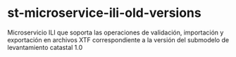 # st-microservice-ili-old-versions
Microservicio ILI que soporta las operaciones de validación, importación y exportación en archivos XTF correspondiente a la versión del submodelo de levantamiento catastal 1.0
